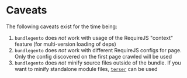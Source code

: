 # Caveats

The following caveats exist for the time being:

1. `bundlegento` does _not_ work with usage of the RequireJS "context" feature (for multi-version loading of deps)
2. `bundlegento` does _not_ work with different RequireJS configs for page. Only the config discovered on the first page crawled will be used
3. `bundlegento` does _not_ minify source files outside of the bundle. If you want to minify standalone module files, [`terser`](https://github.com/terser-js/terser) can be used
